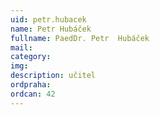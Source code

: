```yaml
---
uid: petr.hubacek
name: Petr Hubáček
fullname: PaedDr. Petr  Hubáček
mail: 
category: 
img: 
description: učitel
ordpraha: 
ordcan: 42
---
```





